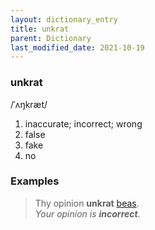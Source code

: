 ```yaml
---
layout: dictionary_entry
title: unkrat
parent: Dictionary
last_modified_date: 2021-10-19
---
```


### unkrat
/ˈʌŋkræt/
1. inaccurate; incorrect; wrong
2. false
3. fake
4. no

### Examples
> Thy opinion **unkrat** [beas](./bea).  
*Your opinion is **incorrect**.*